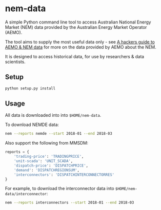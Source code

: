 # nem-data

A simple Python command line tool to access Australian National Energy Market (NEM) data provided by the Australian Energy Market Operator (AEMO).

The tool aims to supply the most useful data only - see [A hackers guide to AEMO & NEM data](https://adgefficiency.com/hackers-aemo/) for more on the data provided by AEMO about the NEM.

It is designed to access historical data, for use by researchers & data scientists.

## Setup

```bash
python setup.py install
```

## Usage

All data is downloaded into into `$HOME/nem-data`.

To download NEMDE data:

```bash
nem --reports nemde --start 2018-01 --end 2018-03
```

Also support the following from MMSDM:

```python
reports = {
    'trading-price': 'TRADINGPRICE',
    'unit-scada': 'UNIT_SCADA',
    'dispatch-price': 'DISPATCHPRICE',
    'demand': 'DISPATCHREGIONSUM',
    'interconnectors': 'DISPATCHINTERCONNECTORRES'
}
```

For example, to download the interconnector data into `$HOME/nem-data/interconnector`:

```bash
nem --reports interconnectors --start 2018-01 --end 2018-03
```


